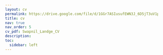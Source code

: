 ```yaml
---
layout: cv
permalink: https://drive.google.com/file/d/1GGr7ASIusufEWN3J_6D5jT3uV1pRTkH1/view?usp=drive_link
title: cv
nav: true
nav_order: 5
cv_pdf: Swapnil_Landge_CV
description:
toc:
  sidebar: left
---
```

